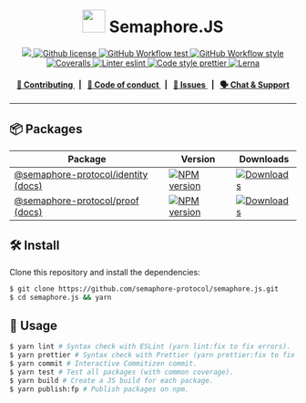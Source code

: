 <p align="center">
    <h1 align="center">
      <img width="40" src="https://github.com/semaphore-protocol/website/blob/main/static/img/semaphore-icon.svg">  
      Semaphore.JS
    </h1>
</p>

<p align="center">
    <a href="https://github.com/semaphore-protocol" target="_blank">
        <img src="https://img.shields.io/badge/project-Semaphore-blue.svg?style=flat-square">
    </a>
    <a href="https://github.com/semaphore-protocol/semaphore.js/blob/main/LICENSE">
        <img alt="Github license" src="https://img.shields.io/github/license/semaphore-protocol/semaphore.js.svg?style=flat-square">
    </a>
    <a href="https://github.com/semaphore-protocol/semaphore.js/actions?query=workflow%3Atest">
        <img alt="GitHub Workflow test" src="https://img.shields.io/github/workflow/status/semaphore-protocol/semaphore.js/test?label=test&style=flat-square&logo=github">
    </a>
    <a href="https://github.com/semaphore-protocol/semaphore.js/actions?query=workflow%3Astyle">
        <img alt="GitHub Workflow style" src="https://img.shields.io/github/workflow/status/semaphore-protocol/semaphore.js/style?label=style&style=flat-square&logo=github">
    </a>
    <a href="https://coveralls.io/github/semaphore-protocol/semaphore.js">
        <img alt="Coveralls" src="https://img.shields.io/coveralls/github/semaphore-protocol/semaphore.js?label=coverage (ts)&style=flat-square&logo=coveralls">
    </a>
    <a href="https://eslint.org/">
        <img alt="Linter eslint" src="https://img.shields.io/badge/linter-eslint-8080f2?style=flat-square&logo=eslint">
    </a>
    <a href="https://prettier.io/">
        <img alt="Code style prettier" src="https://img.shields.io/badge/code%20style-prettier-f8bc45?style=flat-square&logo=prettier">
    </a>
    <a href="https://lerna.js.org/">
        <img alt="Lerna" src="https://img.shields.io/badge/maintained%20with-lerna-8f6899.svg?style=flat-square">
    </a>

</p>

<div align="center">
    <h4>
        <a href="/CONTRIBUTING.md">
            👥 Contributing
        </a>
        <span>&nbsp;&nbsp;|&nbsp;&nbsp;</span>
        <a href="/CODE_OF_CONDUCT.md">
            🤝 Code of conduct
        </a>
        <span>&nbsp;&nbsp;|&nbsp;&nbsp;</span>
        <a href="https://github.com/semaphore-protocol/semaphore.js/contribute">
            🔎 Issues
        </a>
        <span>&nbsp;&nbsp;|&nbsp;&nbsp;</span>
        <a href="https://t.me/joinchat/B-PQx1U3GtAh--Z4Fwo56A">
            🗣️ Chat &amp; Support
        </a>
    </h4>
</div>

---

## 📦 Packages

<table>
    <th>Package</th>
    <th>Version</th>
    <th>Downloads</th>
    <tbody>
        <tr>
            <td>
                <a href="https://github.com/semaphore-protocol/semaphore.js/tree/main/packages/identity">
                    @semaphore-protocol/identity
                </a>
                <a href="https://semaphore-protocol.github.io/semaphore.js/identity">
                    (docs)
                </a>
            </td>
            <td>
                <!-- NPM version -->
                <a href="https://npmjs.org/package/@semaphore-protocol/identity">
                    <img src="https://img.shields.io/npm/v/@semaphore-protocol/identity.svg?style=flat-square" alt="NPM version" />
                </a>
            </td>
            <td>
                <!-- Downloads -->
                <a href="https://npmjs.org/package/@semaphore-protocol/identity">
                    <img src="https://img.shields.io/npm/dm/@semaphore-protocol/identity.svg?style=flat-square" alt="Downloads" />
                </a>
            </td>
        </tr>
        <tr>
            <td>
                <a href="https://github.com/semaphore-protocol/semaphore.js/tree/main/packages/proof">
                    @semaphore-protocol/proof
                </a>
                <a href="https://semaphore-protocol.github.io/semaphore.js/proof">
                    (docs)
                </a>
            </td>
            <td>
                <!-- NPM version -->
                <a href="https://npmjs.org/package/@semaphore-protocol/proof">
                    <img src="https://img.shields.io/npm/v/@semaphore-protocol/proof.svg?style=flat-square" alt="NPM version" />
                </a>
            </td>
            <td>
                <!-- Downloads -->
                <a href="https://npmjs.org/package/@semaphore-protocol/proof">
                    <img src="https://img.shields.io/npm/dm/@semaphore-protocol/proof.svg?style=flat-square" alt="Downloads" />
                </a>
            </td>
        </tr>
    <tbody>
</table>

## 🛠 Install

Clone this repository and install the dependencies:

```bash
$ git clone https://github.com/semaphore-protocol/semaphore.js.git
$ cd semaphore.js && yarn
```

## 📜 Usage

```bash
$ yarn lint # Syntax check with ESLint (yarn lint:fix to fix errors).
$ yarn prettier # Syntax check with Prettier (yarn prettier:fix to fix errors).
$ yarn commit # Interactive Commitizen commit.
$ yarn test # Test all packages (with common coverage).
$ yarn build # Create a JS build for each package.
$ yarn publish:fp # Publish packages on npm.
```
